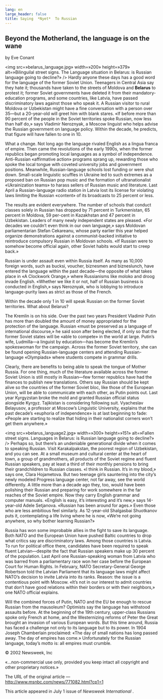```yaml
---
lang: en
large_header: false
title: Saying  *Nyet*  To Russian
---
```


## Beyond the Motherland, the language is on the wane

by Eve Conant

<img src=»belarus_language.jpg» width=»200» height=»379» alt=»Bilinguilal street signs. The Language situation in Belarus: is Russian language going to decline?» /> Hardly anyone these days has a good word for the language of the former Soviet Union. Teenagers in Central Asia say they hate it; thousands have taken to the streets of Moldova and <strong>Belarus</strong> to protest it; former Soviet governments have deleted it from their mandatory-education programs, and some countries, like Latvia, have passed discriminatory laws against those who speak it. A Russian visitor to rural Moldova or Uzbekistan might have a fine conversation with a person over 35—but a 20-year-old will greet him with blank stares. «If before more than 90 percent of the people in the Soviet territories spoke Russian, now less than half do,» says Vladimir Neroznyak, a Moscow linguist who helps advise the Russian government on language policy. Within the decade, he predicts, that figure will have fallen to one in 10.

What a change. Not long ago the language rivaled English as a lingua franca of empire. Then came the revolutions of the early 1990s, when the former republics began promoting local languages as a symbol of independence. Anti-Russian «affirmative action» programs sprang up, rewarding those who spoke the local tongue with coveted university jobs and government positions. Meanwhile, Russian-language schools lost funding or were shut down. Small-scale linguistic scuffles in Ukraine led to such extremes as a proposed ban on Russian pop music and the formation of ultranationalist «Ukrainization teams» to harass sellers of Russian music and literature. Last April a Russian-language radio station in Latvia lost its license for violating laws limiting the Russian «content» of its broadcasts to 25 percent or less.

The results are evident everywhere. The number of schools that conduct classes solely in Russian has dropped by 71 percent in Turkmenistan, 65 percent in Moldova, 59 per-cent in Kazakhstan and 47 percent in Uzbekistan. Leaders of many newly independent states are pleased. «For decades we couldn’t even think in our own language,» says Moldovan parliamentarian Stefan Cekareanu, whose party earlier this year helped organize demonstrations against a communist-backed initiative to reintroduce compulsory Russian in Moldovan schools. «If Russian were to somehow become official again, other Soviet habits would start to creep back.»

Russian is under assault even within Russia itself. As many as 10,000 foreign words, such as bucksi, voucher, biznesmen and bizneslunch, have entered the language within the past decade—the opposite of what takes place in «A Clockwork Orange,» where Russianisms like moloko and droog invade English. «Whether we like it or not, half of Russian business is conducted in English,» says Neroznyak, who is lobbying to introduce language-purity laws as strict as those of the French.

Within the decade only 1 in 10 will speak Russian on the former Soviet territories. What about Belarus?

The Kremlin is on his side. Over the past two years President Vladimir Putin has more than doubled the amount of money appropriated for the protection of the language. Russian «must be preserved as a language of international discourse,» he said soon after being elected, if only so that the former Soviet states will be «able to compete» in the world at large. Putin’s wife, Ludmilla—a linguist by education—has become the Kremlin’s spokeswoman for the campaign. Across the former Soviet territory, she can be found opening Russian-language centers and attending Russian-language «Olympiads» where students compete in grammar drills.

Clearly, there are benefits to being able to speak the tongue of Mother Russia. For one thing, much of the literature available across the former Soviet Union is still mostly in Russian—few former republics have had the finances to publish new translations. Others say Russian should be kept alive so the countries of the former Soviet bloc, like those of the European Union, will be able to communicate with each other, as Putin points out. Last year Kyrgyzstan broke the mold and granted Russian official status alongside Kyrgyz. Tajikistan is considering following suit. Vyacheslav Belayusov, a professor at Moscow’s Linguistic University, explains that the past decade’s «euphoria of independence» is at last beginning to fade: «People are starting to realize that hiding in their nationalist corners won’t get them anywhere.»

<img src=»belarus_language2.jpg» width=»300» height=»151» alt=»Fallen street signs. Languages in Belarus: is Russian language going to decline?» /> Perhaps so, but there’s an undeniable generational divide when it comes to speaking Russian. Visit Karakalpakstan, the poorest region of Uzbekistan, and you can see. At a small museum and cultural center at the heart of town, a group of grandmothers, all products of the Soviet regime and fluent Russian speakers, pay at least a third of their monthly pensions to bring their grandchildren to Russian classes. «I think in Russian. It’s in my blood,» says one, Clara Hojametova. But two teenage girls sauntering into the city’s newly modeled Progress language center, not far away, see the world differently. A little more than a decade ago they, too, would have been polishing their Russian and preparing for work somewhere in the far reaches of the Soviet empire. Now they carry English grammar and computer manuals. «English is easy, it’s interesting and it’s new,» says 14-year-old Adele Setjanova. «Russian has been around for ages.» Even those who are less ambitious feel similarly. As 12-year-old Shalgasbai Shuotkanov puts it, contemplating a life living where he is now, «We’re not going anywhere, so why bother learning Russian?»

Russia has won some improbable allies in the fight to save its language. Both NATO and the European Union have pushed Baltic countries to drop what critics say are discriminatory laws. Among those countries is Latvia. To run for political office there, candidates have been required to speak fluent Latvian—despite the fact that Russian speakers make up 30 percent of the population. Last April one Russian-speaking woman from Latvia who was barred from a parliamentary race won her case before the European Court for Human Rights. In February, NATO Secretary-General George Robertson told the Latvian Parliament that its language laws might affect NATO’s decision to invite Latvia into its ranks. Reason: the issue is a contentious point with Moscow. «It’s not in our interest to admit countries that don’t have good relations within their borders or with their neighbors,» one NATO official explains.

Will the combined forces of Putin, NATO and the EU be enough to rescue Russian from the mausoleum? Optimists say the language has withstood assaults before. At the beginning of the 19th century, upper-class Russians spoke only French at home, and the Westernizing reforms of Peter the Great brought an invasion of various European words. But this time around, Russia has faced a challenge not only to its language but to its power. In 1904 Joseph Chamberlain proclaimed: «The day of small nations has long passed away. The day of empires has come.» Unfortunately for the Russian language, today’s motto is: all empires must crumble.

© 2002 Newsweek, Inc

«...non-commercial use only, provided you keep intact all copyright and other proprietary notices.»

The URL of the original article — http://www.msnbc.com/news/771082.html?cp1=1

This article appeared in July 1 issue of  *Newsweek International* .


